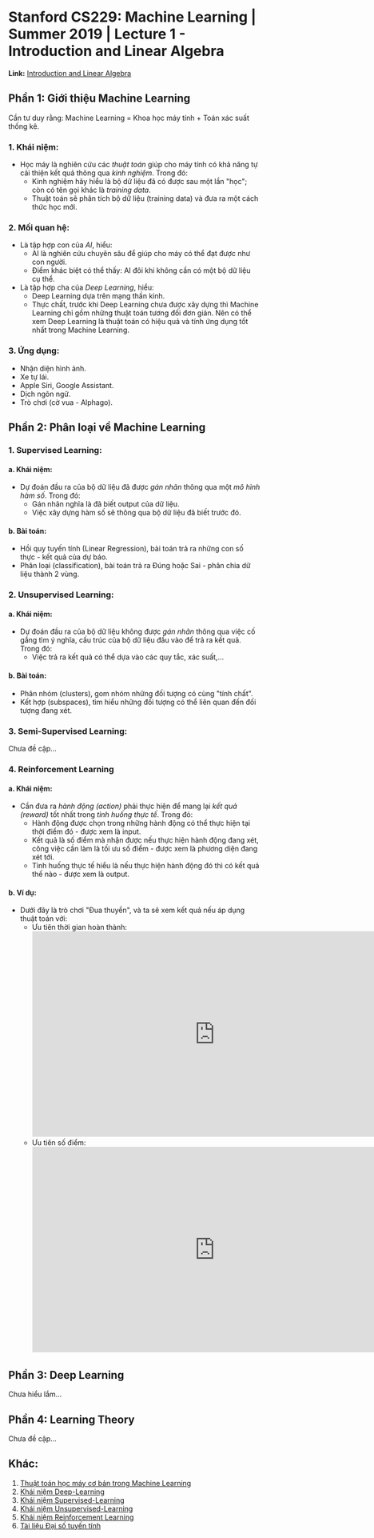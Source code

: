 

#  Stanford CS229: Machine Learning | Summer 2019 | Lecture 1 - Introduction and Linear Algebra

  

**Link:** [Introduction and Linear Algebra](https://www.youtube.com/watch?v=KzH1ovd4Ots&list=PLoROMvodv4rNH7qL6-efu_q2_bPuy0adh&index=2&t=5s)

##  Phần 1: Giới thiệu Machine Learning
Cần tư duy rằng: Machine Learning = Khoa học máy tính + Toán xác suất thống kê.

### 1. Khái niệm:
- Học máy là nghiên cứu các *thuật toán* giúp cho máy tính có khả năng tự cải thiện kết quả thông qua *kinh nghiệm*. Trong đó:
	- Kinh nghiệm hãy hiểu là bộ dữ liệu đã có được sau một lần "học"; còn có tên gọi khác là *training data*.
	- Thuật toán sẽ phân tích bộ dữ liệu (training data) và đưa ra một cách thức học mới.

### 2. Mối quan hệ:
- Là tập hợp con của *AI*, hiểu:
	- AI là nghiên cứu chuyên sâu để giúp cho máy có thể đạt được như con người.
	- Điểm khác biệt có thể thấy: AI đôi khi không cần có một bộ dữ liệu cụ thể.  
- Là tập hợp cha của *Deep Learning*, hiểu:
	- Deep Learning dựa trên mạng thần kinh.
	- Thực chất, trước khi Deep Learning chưa được xây dựng thì Machine Learning chỉ gồm những thuật toán tương đối đơn giản. Nên có thể xem Deep Learning là thuật toán có hiệu quả và tính ứng dụng tốt nhất trong Machine Learning.

### 3. Ứng dụng:
- Nhận diện hình ảnh.
- Xe tự lái.
- Apple Siri, Google Assistant.
- Dịch ngôn ngữ.
- Trò chơi (cờ vua - Alphago).



## Phần 2: Phân loại về Machine Learning
### 1. Supervised Learning:
#### a. Khái niệm:
- Dự đoán đầu ra của bộ dữ liệu đã được *gán nhãn* thông qua một *mô hình hàm số*. Trong đó:
	- Gán nhãn nghĩa là đã biết output của dữ liệu.
	- Việc xây dựng hàm số sẽ thông qua bộ dữ liệu đã biết trước đó.

#### b. Bài toán:
- Hồi quy tuyến tính (Linear Regression), bài toán trả ra những con số thực - kết quả của dự báo.
- Phân loại (classification), bài toán trả ra Đúng hoặc Sai - phân chia dữ liệu thành 2 vùng.

### 2. Unsupervised Learning:
#### a. Khái niệm:
- Dự đoán đầu ra của bộ dữ liệu không được *gán nhãn* thông qua việc cố gắng tìm ý nghĩa, cấu trúc của bộ dữ liệu đầu vào để trả ra kết quả. Trong đó:
	- Việc trả ra kết quả có thể dựa vào các quy tắc, xác suất,...

#### b. Bài toán:
- Phân nhóm (clusters), gom nhóm những đối tượng có cùng "tính chất".
- Kết hợp (subspaces), tìm hiểu những đối tượng có thể liên quan đến đối tượng đang xét.

### 3. Semi-Supervised Learning:
Chưa đề cập...

### 4. Reinforcement Learning
#### a. Khái niệm:
- Cần đưa ra *hành động (action)* phải thực hiện để mang lại *kết quả (reward)* tốt nhất trong *tình huống thực tế*. Trong đó:
	- Hành động được chọn trong những hành động có thể thực hiện tại thời điểm đó - được xem là input.
	- Kết quả là số điểm mà nhận được nếu thực hiện hành động đang xét, công việc cần làm là tối ưu số điểm - được xem là phương diện đang xét tới.
	- Tình huống thực tế hiểu là nếu thực hiện hành động đó thì có kết quả thế nào - được xem là output.

#### b. Ví dụ:
- Dưới đây là trò chơi "Đua thuyền", và ta sẽ xem kết quả nếu áp dụng thuật toán với:
	- Ưu tiên thời gian hoàn thành: <br><iframe width="730" height="411" src="https://www.youtube.com/embed/8ZfPefdt5UU" title="Coast Runners - Game preview / gameplay" frameborder="0" allow="accelerometer; autoplay; clipboard-write; encrypted-media; gyroscope; picture-in-picture" allowfullscreen></iframe>
	- Ưu tiên số điểm: <br><iframe width="730" height="411" src="https://www.youtube.com/embed/tlOIHko8ySg" title="CoastRunners 7" frameborder="0" allow="accelerometer; autoplay; clipboard-write; encrypted-media; gyroscope; picture-in-picture" allowfullscreen></iframe>

## Phần 3: Deep Learning
Chưa hiểu lắm...

## Phần 4: Learning Theory
Chưa đề cập...

## Khác:
1. [Thuật toán học máy cơ bản trong Machine Learning](https://viblo.asia/p/cac-thuat-toan-trong-hoc-may-machine-learning-GrLZD8w3Zk0)
2. [Khái niệm Deep-Learning](https://nordiccoder.com/blog/deep-learning-la-gi/)
3. [Khái niệm Supervised-Learning](https://nordiccoder.com/blog/supervised-learning-la-gi/)
4. [Khái niệm Unsupervised-Learning](https://nordiccoder.com/blog/unsupervised-learning-la-gi/)
5. [Khái niệm Reinforcement Learning](https://viblo.asia/p/gioi-thieu-ve-reinforcement-learning-rl-djeZ1GEY5Wz)
6. [Tài liệu Đại số tuyến tính](http://cs229.stanford.edu/summer2019/cs229-linalg.pdf)
